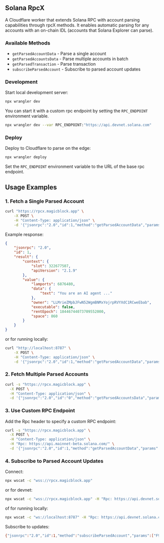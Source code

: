 ## Solana RpcX

A Cloudflare worker that extends Solana RPC with account parsing capabilities through rpcX methods. It enables automatic parsing for any accounts with an on-chain IDL (accounts that Solana Explorer can parse).

### Available Methods

- `getParsedAccountData` - Parse a single account
- `getParsedAccountsData` - Parse multiple accounts in batch
- `getParsedTransaction` - Parse transaction
- `subscribeParsedAccount` - Subscribe to parsed account updates

### Development

Start local development server:

```bash
npx wrangler dev
```

You can start it with a custom rpc endpoint by setting the `RPC_ENDPOINT` environment variable.

```bash
npx wrangler dev --var RPC_ENDPOINT:"https://api.devnet.solana.com"
```

### Deploy

Deploy to Cloudflare to parse on the edge:

```bash
npx wrangler deploy
```

Set the `RPC_ENDPOINT` environment variable to the URL of the base rpc endpoint.

## Usage Examples

### 1. Fetch a Single Parsed Account

```bash
curl "https://rpcx.magicblock.app" \
	-X POST \
	-H "Content-Type: application/json" \
	-d '{"jsonrpc":"2.0","id":1,"method":"getParsedAccountData","params":["FPxc7bcafdCQqHS8S1KX4ENCPP3vncxsKK3yRZ3mMzGn", {"encoding": "base64"}]}'
```

Example response:

```json
{
	"jsonrpc": "2.0",
	"id": 1,
	"result": {
		"context": {
			"slot": 322677507,
			"apiVersion": "2.1.9"
		},
		"value": {
			"lamports": 6876480,
			"data": {
				"text": "You are an AI agent ..."
			},
			"owner": "LLMrieZMpbJFwN52WgmBNMxYojrpRVYXdC1RCweEbab",
			"executable": false,
			"rentEpoch": 18446744073709552000,
			"space": 860
		}
	}
}
```

or for running locally:

```bash
curl "http://localhost:8787" \
	-X POST \
	-H "Content-Type: application/json" \
	-d '{"jsonrpc":"2.0","id":1,"method":"getParsedAccountData","params":["FPxc7bcafdCQqHS8S1KX4ENCPP3vncxsKK3yRZ3mMzGn", {"encoding": "base64"}]}'
```

### 2. Fetch Multiple Parsed Accounts

```bash
curl -s "https://rpcx.magicblock.app" \
  -X POST \
  -H "Content-Type: application/json" \
  -d '{"jsonrpc":"2.0","id":"0","method":"getParsedAccountsData","params":{"pubkeys":["GFg67j2Yq7wcW8ikRgtiRpVCEmYUw9BjteRehjNwnQrt","FPxc7bcafdCQqHS8S1KX4ENCPP3vncxsKK3yRZ3mMzGn"]}}' | jq .
```

### 3. Use Custom RPC Endpoint

Add the Rpc header to specify a custom RPC endpoint:

```bash
curl -s "https://rpcx.magicblock.app" \
  -X POST \
  -H "Content-Type: application/json" \
  -H "Rpc: https://api.mainnet-beta.solana.com/" \
  -d '{"jsonrpc":"2.0","id":1,"method":"getParsedAccountData","params":["5RgeA5P8bRaynJovch3zQURfJxXL3QK2JYg1YamSvyLb"]}' | jq .
```

### 4. Subscribe to Parsed Account Updates

Connect:

```bash
npx wscat -c "wss://rpcx.magicblock.app"
```

or for devnet:

```bash
npx wscat -c "wss://rpcx.magicblock.app" -H "Rpc: https://api.devnet.solana.com"
```

of for running locally:

```bash
npx wscat -c "ws://localhost:8787" -H "Rpc: https://api.devnet.solana.com"
```

Subscribe to updates:

```bash
{"jsonrpc":"2.0","id":1,"method":"subscribeParsedAccount","params":["F9xLoh5xxLFNb4wYnhAPm73VWyxgBTL1HiPFVEz6uW8X",{"encoding":"jsonParsed","commitment":"confirmed"}]}
```

